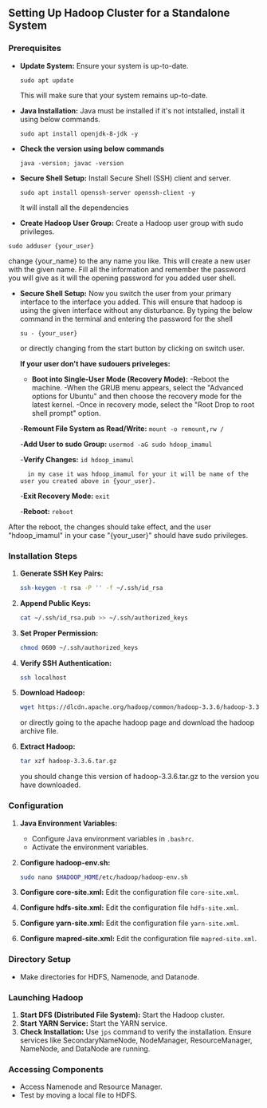 ## Setting Up Hadoop Cluster for a Standalone System

### Prerequisites
- **Update System:** Ensure your system is up-to-date.
  ```
  sudo apt update
  ```
  This will make sure that your system remains up-to-date.
  
- **Java Installation:** Java must be installed if it's not intstalled, install it using below commands.
  ```
  sudo apt install openjdk-8-jdk -y
  ```
  
- **Check the version using below commands** 
  ```
  java -version; javac -version
  ```
  
- **Secure Shell Setup:** Install Secure Shell (SSH) client and server.
  ```
  sudo apt install openssh-server openssh-client -y
  ```
  It will install all the dependencies
  
- **Create Hadoop User Group:** Create a Hadoop user group with sudo privileges.
```
sudo adduser {your_user}
```
change {your_name} to the any name you like. This will create a new user with the given name.
Fill all the information and remember the password you will give as it will the opening password for you added user shell.

- **Secure Shell Setup:** Now you switch the user from your primary interface to the interface you added.
 This will ensure that hadoop is using the given interface without any disturbance.
 By typing the below command in the terminal and entering the password for the shell
  ```
  su - {your_user}
  ```
  
  or directly changing from the start button by clicking on switch user.
  
  **If your user don't have sudouers priveleges:**
  
    - **Boot into Single-User Mode (Recovery Mode):**
        -Reboot the machine.
        -When the GRUB menu appears, select the "Advanced options for Ubuntu" and then choose the recovery mode for             the latest kernel.
        -Once in recovery mode, select the "Root Drop to root shell prompt" option.
      
    -**Remount File System as Read/Write:**
        ```
        mount -o remount,rw /
        ```
  
    -**Add User to sudo Group:**
        ```
        usermod -aG sudo hdoop_imamul
        ```
  
    -**Verify Changes:**
        ```
        id hdoop_imamul
        ```
  
        in my case it was hdoop_imamul for your it will be name of the user you created above in {your_user}.
  
    -**Exit Recovery Mode:**
        ```
        exit
        ```
  
    -**Reboot:**
        ```
        reboot
        ```
  
After the reboot, the changes should take effect, and the user "hdoop_imamul" in your case "{your_user}" should have sudo privileges.
  

### Installation Steps
1. **Generate SSH Key Pairs:**
    ```bash
    ssh-keygen -t rsa -P '' -f ~/.ssh/id_rsa
    ```

2. **Append Public Keys:**
    ```bash
    cat ~/.ssh/id_rsa.pub >> ~/.ssh/authorized_keys
    ```

3. **Set Proper Permission:**
    ```bash
    chmod 0600 ~/.ssh/authorized_keys
    ```
    
3. **Verify SSH Authentication:**
    ```bash
    ssh localhost
    ```

4. **Download Hadoop:**
    ```bash
    wget https://dlcdn.apache.org/hadoop/common/hadoop-3.3.6/hadoop-3.3.6.tar.gz
    ```
    or directly going to the apache hadoop page and download the hadoop archive file.

5. **Extract Hadoop:**
    ```bash
    tar xzf hadoop-3.3.6.tar.gz
    ```
    you should change this version of hadoop-3.3.6.tar.gz to the version you have downloaded.    

### Configuration
1. **Java Environment Variables:**
    - Configure Java environment variables in `.bashrc`.
    - Activate the environment variables.

2. **Configure hadoop-env.sh:**
    ```bash
    sudo nano $HADOOP_HOME/etc/hadoop/hadoop-env.sh
    ```

3. **Configure core-site.xml:**
    Edit the configuration file `core-site.xml`.

4. **Configure hdfs-site.xml:**
    Edit the configuration file `hdfs-site.xml`.

5. **Configure yarn-site.xml:**
    Edit the configuration file `yarn-site.xml`.

6. **Configure mapred-site.xml:**
    Edit the configuration file `mapred-site.xml`.

### Directory Setup
- Make directories for HDFS, Namenode, and Datanode.

### Launching Hadoop
1. **Start DFS (Distributed File System):**
   Start the Hadoop cluster.
2. **Start YARN Service:**
   Start the YARN service.
3. **Check Installation:**
   Use `jps` command to verify the installation. Ensure services like SecondaryNameNode, NodeManager, ResourceManager, NameNode, and DataNode are running.

### Accessing Components
- Access Namenode and Resource Manager.
- Test by moving a local file to HDFS.
